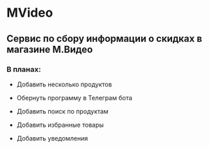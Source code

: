 # MVideo

## Сервис по сбору информации о скидках в магазине М.Видео

### В планах: 

* Добавить несколько продуктов

* Обернуть программу в Телеграм бота

* Добавить поиск по продуктам

* Добавить избранные товары

* Добавить уведомления

